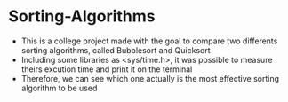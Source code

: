 # Sorting-Algorithms

- This is a college project made with the goal to compare two differents sorting algorithms, called Bubblesort and Quicksort
- Including some libraries as <sys/time.h>, it was possible to measure theirs excution time and print it on the terminal 
- Therefore, we can see which one actually is the most effective sorting algorithm to be used
